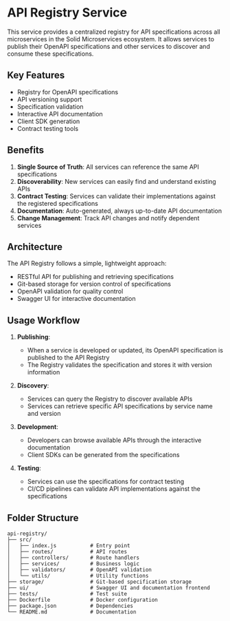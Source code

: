# API Registry Service

This service provides a centralized registry for API specifications across all microservices in the Solid Microservices ecosystem. It allows services to publish their OpenAPI specifications and other services to discover and consume these specifications.

## Key Features

- Registry for OpenAPI specifications
- API versioning support
- Specification validation
- Interactive API documentation
- Client SDK generation
- Contract testing tools

## Benefits

1. **Single Source of Truth**: All services can reference the same API specifications
2. **Discoverability**: New services can easily find and understand existing APIs
3. **Contract Testing**: Services can validate their implementations against the registered specifications
4. **Documentation**: Auto-generated, always up-to-date API documentation
5. **Change Management**: Track API changes and notify dependent services

## Architecture

The API Registry follows a simple, lightweight approach:

- RESTful API for publishing and retrieving specifications
- Git-based storage for version control of specifications
- OpenAPI validation for quality control
- Swagger UI for interactive documentation

## Usage Workflow

1. **Publishing**:
   - When a service is developed or updated, its OpenAPI specification is published to the API Registry
   - The Registry validates the specification and stores it with version information

2. **Discovery**:
   - Services can query the Registry to discover available APIs
   - Services can retrieve specific API specifications by service name and version

3. **Development**:
   - Developers can browse available APIs through the interactive documentation
   - Client SDKs can be generated from the specifications

4. **Testing**:
   - Services can use the specifications for contract testing
   - CI/CD pipelines can validate API implementations against the specifications

## Folder Structure

```
api-registry/
├── src/
│   ├── index.js           # Entry point
│   ├── routes/            # API routes
│   ├── controllers/       # Route handlers
│   ├── services/          # Business logic
│   ├── validators/        # OpenAPI validation
│   └── utils/             # Utility functions
├── storage/               # Git-based specification storage
├── ui/                    # Swagger UI and documentation frontend
├── tests/                 # Test suite
├── Dockerfile             # Docker configuration
├── package.json           # Dependencies
└── README.md              # Documentation
```

